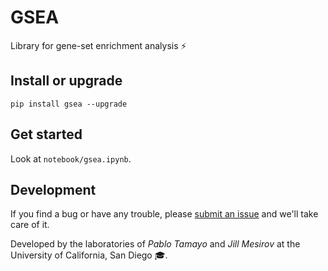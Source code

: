 # GSEA

Library for gene-set enrichment analysis :zap:

## Install or upgrade

    pip install gsea --upgrade

## Get started

Look at `notebook/gsea.ipynb`.

## Development

If you find a bug or have any trouble, please [submit an issue](https://github.com/KwatME/gsea/issues) and we'll take care of it.

Developed by the laboratories of _Pablo Tamayo_ and _Jill Mesirov_ at the University of California, San Diego :mortar_board:.
